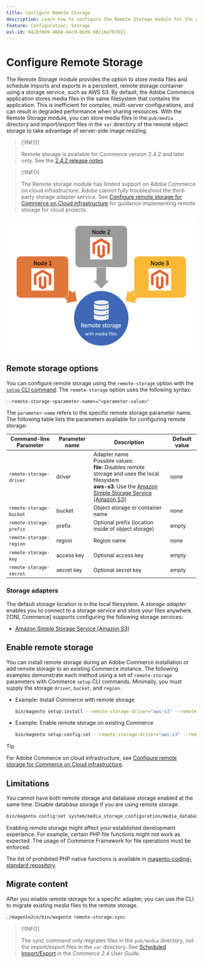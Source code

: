 ```yaml
---
title: Configure Remote Storage
description: Learn how to configure the Remote Storage module for the on-premises Commerce application.
feature: Configuration, Storage
exl-id: 0428f889-46b0-44c9-8bd9-98c1be797011
---
```

# Configure Remote Storage

The Remote Storage module provides the option to store media files and schedule imports and exports in a persistent, remote storage container using a storage service, such as AWS S3. By default, the Adobe Commerce application stores media files in the same filesystem that contains the application. This is inefficient for complex, multi-server configurations, and can result in degraded performance when sharing resources. With the Remote Storage module, you can store media files in the `pub/media` directory and import/export files in the `var` directory of the remote object storage to take advantage of server-side image resizing.

>[!INFO]
>
>Remote storage is available for Commerce version 2.4.2 and later only. See the [2.4.2 release notes](https://devdocs.magento.com/guides/v2.4/release-notes/open-source-2-4-2.html).

>[!INFO]
>
>The Remote storage module has _limited_ support on Adobe Commerce on cloud infrastructure. Adobe cannot fully troubleshoot the third-party storage adapter service. See [Configure remote storage for Commerce on Cloud infrastructure](cloud-support.md) for guidance implementing remote storage for cloud projects.

![schema image](../../assets/configuration/remote-storage-schema.png)

## Remote storage options

You can configure remote storage using the `remote-storage` option with the [`setup` CLI command](../../installation/tutorials/deployment.md). The `remote-storage` option uses the following syntax:

```text
--remote-storage-<parameter-name>="<parameter-value>"
```

The `parameter-name` refers to the specific remote storage parameter name. The following table lists the parameters available for configuring remote storage:

| Command-line Parameter | Parameter name | Description | Default value |
|--- |--- |--- |--- |
| `remote-storage-driver` | driver | Adapter name<br>Possible values:<br>**file**: Disables remote storage and uses the local filesystem<br>**aws-s3**: Use the [Amazon Simple Storage Service (Amazon S3)](remote-storage-aws-s3.md) | none |
| `remote-storage-bucket` | bucket | Object storage or container name | none |
| `remote-storage-prefix` | prefix | Optional prefix (location inside of object storage) | empty |
| `remote-storage-region` | region | Region name | none |
| `remote-storage-key` | access key | Optional access key | empty |
| `remote-storage-secret` | secret key | Optional secret key | empty |

### Storage adapters

The default storage location is in the local filesystem. A _storage adapter_ enables you to connect to a storage service and store your files anywhere. [!DNL Commerce] supports configuring the following storage services:

- [Amazon Simple Storage Service (Amazon S3)](remote-storage-aws-s3.md)

## Enable remote storage

You can install remote storage during an Adobe Commerce installation or add remote storage to an existing Commerce instance. The following examples demonstrate each method using a set of `remote-storage` parameters with Commerce `setup` CLI commands. Minimally, you must supply the storage `driver`, `bucket`, and `region`.

- Example: Install Commerce with remote storage

  ```bash
  bin/magento setup:install --remote-storage-driver="aws-s3" --remote-storage-bucket="myBucket" --remote-storage-region="us-east-1"
  ```

- Example: Enable remote storage on existing Commerce

  ```bash
  bin/magento setup:config:set --remote-storage-driver="aws-s3" --remote-storage-bucket="myBucket" --remote-storage-region="us-east-1"
  ```

>[!TIP]
>
>For Adobe Commerce on cloud infrastructure, see [Configure remote storage for Commerce on Cloud infrastructure](cloud-support.md).

## Limitations

You cannot have both remote storage and database storage enabled at the same time. Disable database storage if you are using remote storage.

```bash
bin/magento config:set system/media_storage_configuration/media_database 0
```

Enabling remote storage might affect your established development experience. For example, certain PHP file functions might not work as expected. The usage of Commerce Framework for file operations must be enforced.

The list of prohibited PHP native functions is available in [magento-coding-standard repository][code-standard].

## Migrate content

After you enable remote storage for a specific adapter, you can use the CLI to migrate existing _media_ files to the remote storage.

```bash
./magento2ce/bin/magento remote-storage:sync
```

>[!INFO]
>
>The sync command only migrates files in the `pub/media` directory, _not_ the import/export files in the `var` directory. See [Scheduled Import/Export](https://experienceleague.adobe.com/docs/commerce-admin/systems/data-transfer/data-scheduled-import-export.html) in the _Commerce 2.4 User Guide_.

<!-- link definitions -->

[import-export]: https://docs.magento.com/user-guide/system/data-scheduled-import-export.html
[code-standard]: https://github.com/magento/magento-coding-standard/blob/develop/Magento2/Sniffs/Functions/DiscouragedFunctionSniff.php
